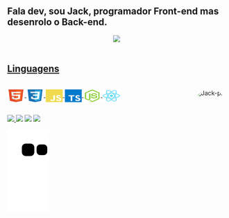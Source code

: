 ## Fala dev, sou Jack, programador Front-end mas desenrolo o Back-end.
<div align="center">
  <a href="https://github.com/rafaballerini">
  <img height="250em"src="https://github-readme-stats.vercel.app/api?username=Jackson&show_icons=true&theme=merko&custom_title=Jackson+Dias"/>
</div><br>
<h2>Linguagens</h2>
<div style="display: inline_block"><br>
    <img align="center" alt="Jack-HTML" height="30" width="40" src="https://raw.githubusercontent.com/devicons/devicon/master/icons/html5/html5-original.svg">
    <img align="center" alt="Jack-CSS" height="30" width="40" src="https://raw.githubusercontent.com/devicons/devicon/master/icons/css3/css3-original.svg">
    <img align="center" alt="Jack-Js" height="30" width="40" src="https://raw.githubusercontent.com/devicons/devicon/master/icons/javascript/javascript-plain.svg">
    <img align="center" alt="Jack-Ts" height="30" width="40" src="https://raw.githubusercontent.com/devicons/devicon/master/icons/typescript/typescript-plain.svg">
    <img align="center" alt="Jack-node" height="30" width="40" src="https://github.com/devicons/devicon/blob/master/icons/nodejs/nodejs-original.svg">
    <img align="center" alt="Jack-react" height="30" width="40" src="https://github.com/devicons/devicon/blob/master/icons/react/react-original.svg">
    <img align="right" alt="Jack-pic" height="150" style="border-radius:50px;" src="https://github.com/Trooll29/Trooll29/blob/main/img/gif.png">
</div>
  
  ##
 
<div> 
    <a href="https://instagram.com/jacks_trooll" target="_blank"><img src="https://img.shields.io/badge/-Instagram-%23E4405F?style=for-the-badge&logo=instagram&logoColor=white" target="_blank">
    </a>
    <a href="#" target="_blank"><img src="https://img.shields.io/badge/Discord-7289DA?style=for-the-badge&logo=discord&logoColor=white" target="_blank"></a> 
    <a href = "mailto:powerjack@gmail.com"><img src="https://img.shields.io/badge/-Gmail-%23333?style=for-the-badge&logo=gmail&logoColor=white" target="_blank"></a>
    <a href="#" target="_blank"><img src="https://img.shields.io/badge/-LinkedIn-%230077B5?style=for-the-badge&logo=linkedin&logoColor=white" target="_blank"></a> 
 
  ![Snake animation](https://github.com/rafaballerini/rafaballerini/blob/output/github-contribution-grid-snake.svg)
 
</div>

